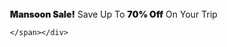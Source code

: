  <!--end-->
  <div class="w3-row w3-text-white w3-teal" style=" padding: 1px 12px ;  z-index: 4;">
    <div class="aa"></div>
    <div class="w3-content" style="max-width: 1100px;">
      <span class="w3-col l12  m12 s12 w3-small w3-center" style="padding: 8px 0px ;"><span><b style="font-weight:900;">Mansoon Sale!</b> Save Up To <b style="font-weight:900;">70% Off</b> On Your Trip
        </span>


    </span></div>
  </div>